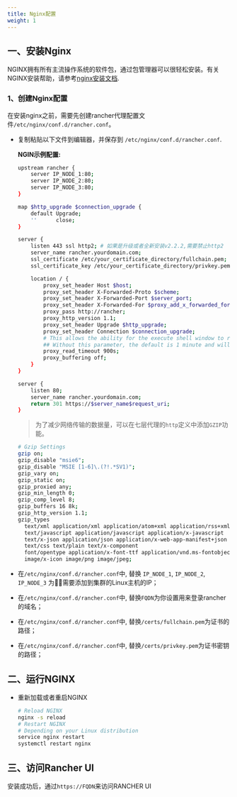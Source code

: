 ```yaml
---
title: Nginx配置
weight: 1
---
```


## 一、安装Nginx

NGINX拥有所有主流操作系统的软件包，通过包管理器可以很轻松安装。有关NGINX安装帮助，请参考[nginx安装文档](https://www.nginx.com/resources/wiki/start/topics/tutorials/install/).

### 1、创建Nginx配置

在安装nginx之前，需要先创建rancher代理配置文件`/etc/nginx/conf.d/rancher.conf`。

- 复制粘贴以下文件到编辑器，并保存到 `/etc/nginx/conf.d/rancher.conf`.

    **NGIN示例配置:**

    ```bash
    upstream rancher {
        server IP_NODE_1:80;
        server IP_NODE_2:80;
        server IP_NODE_3:80;
    }

    map $http_upgrade $connection_upgrade {
        default Upgrade;
        ''      close;
    }

    server {
        listen 443 ssl http2; # 如果是升级或者全新安装v2.2.2,需要禁止http2
        server_name rancher.yourdomain.com;
        ssl_certificate /etc/your_certificate_directory/fullchain.pem;
        ssl_certificate_key /etc/your_certificate_directory/privkey.pem;

        location / {
            proxy_set_header Host $host;
            proxy_set_header X-Forwarded-Proto $scheme;
            proxy_set_header X-Forwarded-Port $server_port;
            proxy_set_header X-Forwarded-For $proxy_add_x_forwarded_for;
            proxy_pass http://rancher;
            proxy_http_version 1.1;
            proxy_set_header Upgrade $http_upgrade;
            proxy_set_header Connection $connection_upgrade;
            # This allows the ability for the execute shell window to remain open for up to 15 minutes. 
            ## Without this parameter, the default is 1 minute and will automatically close.
            proxy_read_timeout 900s;
            proxy_buffering off;
        }
    }

    server {
        listen 80;
        server_name rancher.yourdomain.com;
        return 301 https://$server_name$request_uri;
    }
    ```

    >为了减少网络传输的数据量，可以在七层代理的`http`定义中添加`GZIP`功能。

    ```bash
    # Gzip Settings
    gzip on;
    gzip_disable "msie6";
    gzip_disable "MSIE [1-6]\.(?!.*SV1)";
    gzip_vary on;
    gzip_static on;
    gzip_proxied any;
    gzip_min_length 0;
    gzip_comp_level 8;
    gzip_buffers 16 8k;
    gzip_http_version 1.1;
    gzip_types
      text/xml application/xml application/atom+xml application/rss+xml application/xhtml+xml image/svg+xml     application/font-woff
      text/javascript application/javascript application/x-javascript
      text/x-json application/json application/x-web-app-manifest+json
      text/css text/plain text/x-component
      font/opentype application/x-font-ttf application/vnd.ms-fontobject font/woff2
      image/x-icon image/png image/jpeg;
    ```

- 在`/etc/nginx/conf.d/rancher.conf`中, 替换 `IP_NODE_1`, `IP_NODE_2`,  `IP_NODE_3` 为需要添加到集群的Linux主机的IP；

- 在`/etc/nginx/conf.d/rancher.conf`中, 替换`FQDN`为你设置用来登录rancher的域名；

- 在`/etc/nginx/conf.d/rancher.conf`中, 替换`/certs/fullchain.pem`为证书的路径；

- 在`/etc/nginx/conf.d/rancher.conf`中, 替换`/certs/privkey.pem`为证书密钥的路径；

## 二、运行NGINX

- 重新加载或者重启NGINX

    ```bash
    # Reload NGINX
    nginx -s reload
    # Restart NGINX
    # Depending on your Linux distribution
    service nginx restart
    systemctl restart nginx
    ```

## 三、访问Rancher UI

安装成功后，通过`https://FQDN`来访问RANCHER UI
